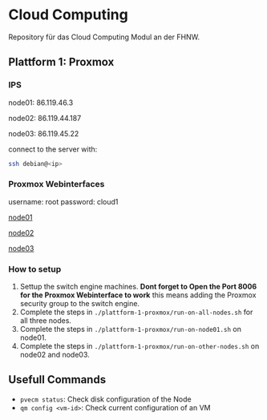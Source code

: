 # Cloud Computing

Repository für das Cloud Computing Modul an der FHNW.

## Plattform 1: Proxmox

### IPS

node01: 86.119.46.3

node02: 86.119.44.187

node03: 86.119.45.22

connect to the server with:

```sh
ssh debian@<ip>
```

### Proxmox Webinterfaces

username: root
password: cloud1

[node01](https://86.119.46.3:8006/)

[node02](https://86.119.44.187:8006/)

[node03](https://86.119.45.22:8006/)

### How to setup

1. Settup the switch engine machines.
    **Dont forget to Open the Port 8006 for the Proxmox Webinterface to work**
    this means adding the Proxmox security group to the switch engine.
2. Complete the steps in `./plattform-1-proxmox/run-on-all-nodes.sh`
for all three nodes.
3. Complete the steps in `./plattform-1-proxmox/run-on-node01.sh` on node01.
4. Complete the steps in `./plattform-1-proxmox/run-on-other-nodes.sh` on
node02 and node03.

## Usefull Commands

- `pvecm status`: Check disk configuration of the Node
- `qm config <vm-id>`: Check current configuration of an VM
